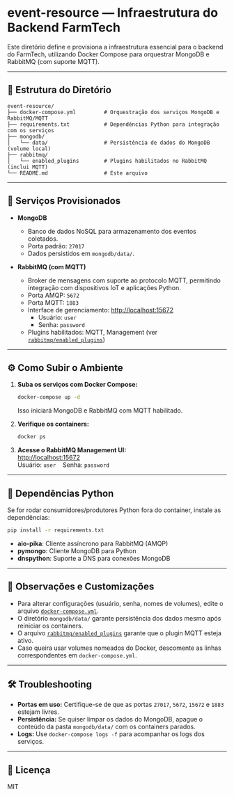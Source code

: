 # event-resource — Infraestrutura do Backend FarmTech

Este diretório define e provisiona a infraestrutura essencial para o backend do FarmTech, utilizando Docker Compose para orquestrar MongoDB e RabbitMQ (com suporte MQTT).

---

## 📁 Estrutura do Diretório

```
event-resource/
├── docker-compose.yml         # Orquestração dos serviços MongoDB e RabbitMQ/MQTT
├── requirements.txt           # Dependências Python para integração com os serviços
├── mongodb/
│   └── data/                  # Persistência de dados do MongoDB (volume local)
├── rabbitmq/
│   └── enabled_plugins        # Plugins habilitados no RabbitMQ (inclui MQTT)
└── README.md                  # Este arquivo
```

---

## 🚀 Serviços Provisionados

- **MongoDB**
  - Banco de dados NoSQL para armazenamento dos eventos coletados.
  - Porta padrão: `27017`
  - Dados persistidos em `mongodb/data/`.

- **RabbitMQ (com MQTT)**
  - Broker de mensagens com suporte ao protocolo MQTT, permitindo integração com dispositivos IoT e aplicações Python.
  - Porta AMQP: `5672`
  - Porta MQTT: `1883`
  - Interface de gerenciamento: [http://localhost:15672](http://localhost:15672)
    - Usuário: `user`
    - Senha: `password`
  - Plugins habilitados: MQTT, Management (ver [`rabbitmq/enabled_plugins`](rabbitmq/enabled_plugins))

---

## ⚙️ Como Subir o Ambiente

1. **Suba os serviços com Docker Compose:**
   ```sh
   docker-compose up -d
   ```
   Isso iniciará MongoDB e RabbitMQ com MQTT habilitado.

2. **Verifique os containers:**
   ```sh
   docker ps
   ```

3. **Acesse o RabbitMQ Management UI:**  
   [http://localhost:15672](http://localhost:15672)  
   Usuário: `user` &nbsp;&nbsp; Senha: `password`

---

## 🐍 Dependências Python

Se for rodar consumidores/produtores Python fora do container, instale as dependências:
```sh
pip install -r requirements.txt
```
- **aio-pika**: Cliente assíncrono para RabbitMQ (AMQP)
- **pymongo**: Cliente MongoDB para Python
- **dnspython**: Suporte a DNS para conexões MongoDB

---

## 📝 Observações e Customizações

- Para alterar configurações (usuário, senha, nomes de volumes), edite o arquivo [`docker-compose.yml`](docker-compose.yml).
- O diretório `mongodb/data/` garante persistência dos dados mesmo após reiniciar os containers.
- O arquivo [`rabbitmq/enabled_plugins`](rabbitmq/enabled_plugins) garante que o plugin MQTT esteja ativo.
- Caso queira usar volumes nomeados do Docker, descomente as linhas correspondentes em `docker-compose.yml`.

---

## 🛠️ Troubleshooting

- **Portas em uso:** Certifique-se de que as portas `27017`, `5672`, `15672` e `1883` estejam livres.
- **Persistência:** Se quiser limpar os dados do MongoDB, apague o conteúdo da pasta `mongodb/data/` com os containers parados.
- **Logs:** Use `docker-compose logs -f` para acompanhar os logs dos serviços.

---

## 📄 Licença

MIT